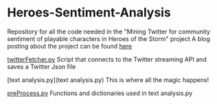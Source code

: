 # Heroes-Sentiment-Analysis
Repository for all the code needed in the "Mining Twitter for community sentiment of playable characters in Heroes of the Storm" project
A blog posting about the project can be found [here](http://davidbroesch.com/2016/02/27/mining-twitter-for-community-sentiment-of-playable-characters-in-heroes-of-the-storm/)

[twitterFetcher.py](twitterFetcher.py) 
Script that connects to the Twitter streaming API and saves a Twitter Json file

[text analysis.py](text analysis.py)
This is where all the magic happens!

[preProcess.py](preProcess.py)
Functions and dictionaries used in text analysis.py
